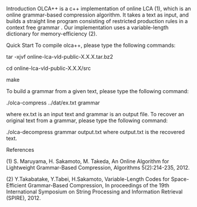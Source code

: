 Introduction
OLCA++ is a c++ implementation of online LCA (1), which is an online grammar-based compression algorithm. It takes a text as input, and builds a straight line program consisting of restricted production rules in a context free grammar . Our implementation uses a variable-length dictionary for memory-efficiency (2).

Quick Start
To compile olca++, please type the following commands:

tar -xjvf online-lca-vld-public-X.X.X.tar.bz2

cd online-lca-vld-public-X.X.X/src

make

To build a grammar from a given text, please type the following command:

./olca-compress ../dat/ex.txt grammar

where ex.txt is an input text and grammar is an output file. 
To recover an original text from a grammar, please type the following command:

./olca-decompress grammar output.txt
where output.txt is the recovered text. 

References

(1) S. Maruyama, H. Sakamoto, M. Takeda, An Online Algorithm for Lightweight Grammar-Based Compression,  Algorithms 5(2):214-235, 2012.

(2) Y.Takabatake, Y.Tabei, H.Sakamoto, Variable-Length Codes for Space-Efficient Grammar-Based Compression, In proceedings of the 19th International Symposium on String Processing and Information Retrieval (SPIRE), 2012.
